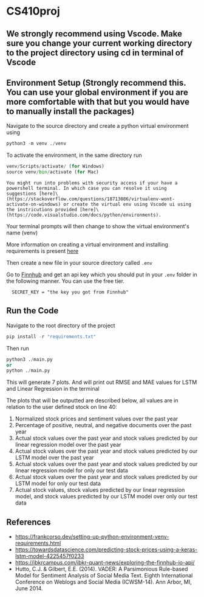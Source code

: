# CS410proj

##   We strongly recommend using Vscode. Make sure you change your current working directory to the project directory using cd in terminal of Vscode

## Environment Setup (Strongly recommend this. You can use your global environment if you are more comfortable with that but you would have to manually install the packages)
   Navigate to the source directory and create a python virtual environment using
   
   ~~~python
   python3 -m venv ./venv
   ~~~

  To activate the environment, in the same directory run

  ~~~python
  venv/Scripts/activate/ (for Windows)
  source venv/bin/activate (for Mac)

  ~~~

```
You might run into problems with security access if your have a powershell terminal. In which case you can resolve it using suggestions [here]\         (https://stackoverflow.com/questions/18713086/virtualenv-wont-activate-on-windows) or create the virtual env using Vscode ui using the instricutions provided [here]\(https://code.visualstudio.com/docs/python/environments).

```


Your terminal prompts will then change to show the virtual environment's name (venv)

More information on creating a virtual environment and installing requirements is present [here](https://frankcorso.dev/setting-up-python-environment-venv-requirements.html) 
  
  Then create a new file in your source directory called ` .env `

  Go to [Finnhub](https://finnhub.io/register) and get an api key which you should put in your ` .env ` folder in the following manner. You can use the free tier. 

  ~~~
    SECRET_KEY = "the key you got from Finnhub"
  ~~~

## Run the Code
   Navigate to the root directory of the project

   ~~~python
   pip install -r "requirements.txt"
   ~~~

   Then run 

   ~~~python
   python3 ./main.py
   or
   python ./main.py

   ~~~
This will generate 7 plots. And will print out RMSE and MAE values for LSTM and Linear Regression in the terminal

The plots that will be outputted are described below, all values are in relation to the user defined stock on line 40:
1. Normalized stock prices and sentiment values over the past year
2. Percentage of positive, neutral, and negative documents over the past year
3. Actual stock values over the past year and stock values predicted by our linear regression model over the past year
4. Actual stock values over the past year and stock values predicted by our LSTM model over the past year
5. Actual stock values over the past year and stock values predicted by our linear regression model for only our test data
6. Actual stock values over the past year and stock values predicted by our LSTM model for only our test data
7. Actual stock values, stock values predicted by our linear regression model, and stock values predicted by our LSTM model over only our test data

## References 
   - https://frankcorso.dev/setting-up-python-environment-venv-requirements.html
   - https://towardsdatascience.com/predicting-stock-prices-using-a-keras-lstm-model-4225457f0233
   - https://ibkrcampus.com/ibkr-quant-news/exploring-the-finnhub-io-api/
   - Hutto, C.J. & Gilbert, E.E. (2014). VADER: A Parsimonious Rule-based Model for Sentiment Analysis of Social Media Text. Eighth International Conference on Weblogs and Social       Media (ICWSM-14). Ann Arbor, MI, June 2014.
